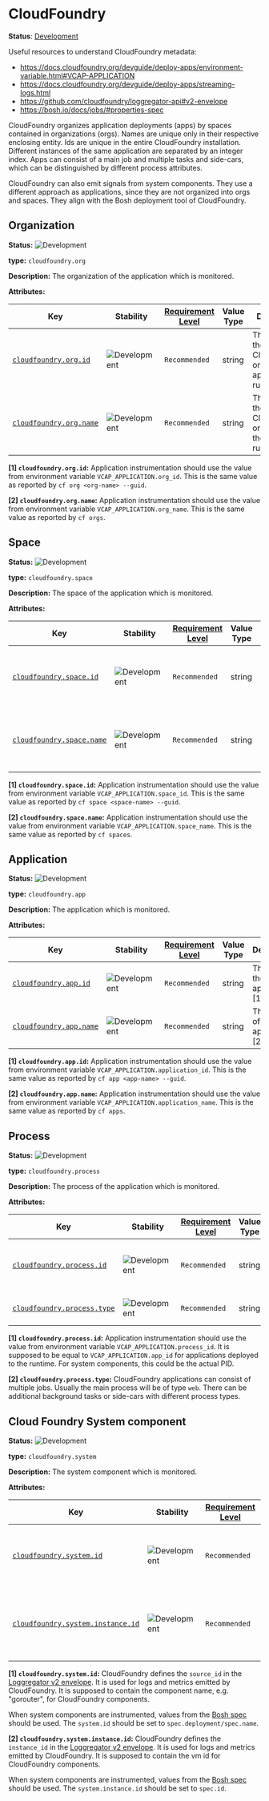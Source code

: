 # CloudFoundry

**Status**: [Development][DocumentStatus]

Useful resources to understand CloudFoundry metadata:

- <https://docs.cloudfoundry.org/devguide/deploy-apps/environment-variable.html#VCAP-APPLICATION>
- <https://docs.cloudfoundry.org/devguide/deploy-apps/streaming-logs.html>
- <https://github.com/cloudfoundry/loggregator-api#v2-envelope>
- <https://bosh.io/docs/jobs/#properties-spec>

CloudFoundry organizes application deployments (apps) by spaces contained in
organizations (orgs). Names are unique only in their respective enclosing
entity. Ids are unique in the entire CloudFoundry installation. Different
instances of the same application are separated by an integer index. Apps can
consist of a main job and multiple tasks and side-cars, which can be
distinguished by different process attributes.

CloudFoundry can also emit signals from system components. They use a different
approach as applications, since they are not organized into orgs and spaces.
They align with the Bosh deployment tool of CloudFoundry.

## Organization

<!-- semconv entity.cloudfoundry.org -->
<!-- NOTE: THIS TEXT IS AUTOGENERATED. DO NOT EDIT BY HAND. -->
<!-- see templates/registry/markdown/snippet.md.j2 -->
<!-- prettier-ignore-start -->
<!-- markdownlint-capture -->
<!-- markdownlint-disable -->


**Status:** ![Development](https://img.shields.io/badge/-development-blue)

**type:** `cloudfoundry.org`

**Description:** The organization of the application which is monitored.

**Attributes:**

| Key | Stability | [Requirement Level](https://opentelemetry.io/docs/specs/semconv/general/attribute-requirement-level/) | Value Type | Description | Example Values |
|---|---|---|---|---|---|
| [`cloudfoundry.org.id`](/docs/registry/attributes/cloudfoundry.md) | ![Development](https://img.shields.io/badge/-development-blue) | `Recommended` | string | The guid of the CloudFoundry org the application is running in. [1] | `218fc5a9-a5f1-4b54-aa05-46717d0ab26d` |
| [`cloudfoundry.org.name`](/docs/registry/attributes/cloudfoundry.md) | ![Development](https://img.shields.io/badge/-development-blue) | `Recommended` | string | The name of the CloudFoundry organization the app is running in. [2] | `my-org-name` |

**[1] `cloudfoundry.org.id`:** Application instrumentation should use the value from environment
variable `VCAP_APPLICATION.org_id`. This is the same value as
reported by `cf org <org-name> --guid`.

**[2] `cloudfoundry.org.name`:** Application instrumentation should use the value from environment
variable `VCAP_APPLICATION.org_name`. This is the same value as
reported by `cf orgs`.

<!-- markdownlint-restore -->
<!-- prettier-ignore-end -->
<!-- END AUTOGENERATED TEXT -->
<!-- endsemconv -->

## Space

<!-- semconv entity.cloudfoundry.space -->
<!-- NOTE: THIS TEXT IS AUTOGENERATED. DO NOT EDIT BY HAND. -->
<!-- see templates/registry/markdown/snippet.md.j2 -->
<!-- prettier-ignore-start -->
<!-- markdownlint-capture -->
<!-- markdownlint-disable -->


**Status:** ![Development](https://img.shields.io/badge/-development-blue)

**type:** `cloudfoundry.space`

**Description:** The space of the application which is monitored.

**Attributes:**

| Key | Stability | [Requirement Level](https://opentelemetry.io/docs/specs/semconv/general/attribute-requirement-level/) | Value Type | Description | Example Values |
|---|---|---|---|---|---|
| [`cloudfoundry.space.id`](/docs/registry/attributes/cloudfoundry.md) | ![Development](https://img.shields.io/badge/-development-blue) | `Recommended` | string | The guid of the CloudFoundry space the application is running in. [1] | `218fc5a9-a5f1-4b54-aa05-46717d0ab26d` |
| [`cloudfoundry.space.name`](/docs/registry/attributes/cloudfoundry.md) | ![Development](https://img.shields.io/badge/-development-blue) | `Recommended` | string | The name of the CloudFoundry space the application is running in. [2] | `my-space-name` |

**[1] `cloudfoundry.space.id`:** Application instrumentation should use the value from environment
variable `VCAP_APPLICATION.space_id`. This is the same value as
reported by `cf space <space-name> --guid`.

**[2] `cloudfoundry.space.name`:** Application instrumentation should use the value from environment
variable `VCAP_APPLICATION.space_name`. This is the same value as
reported by `cf spaces`.

<!-- markdownlint-restore -->
<!-- prettier-ignore-end -->
<!-- END AUTOGENERATED TEXT -->
<!-- endsemconv -->

## Application

<!-- semconv entity.cloudfoundry.app -->
<!-- NOTE: THIS TEXT IS AUTOGENERATED. DO NOT EDIT BY HAND. -->
<!-- see templates/registry/markdown/snippet.md.j2 -->
<!-- prettier-ignore-start -->
<!-- markdownlint-capture -->
<!-- markdownlint-disable -->


**Status:** ![Development](https://img.shields.io/badge/-development-blue)

**type:** `cloudfoundry.app`

**Description:** The application which is monitored.

**Attributes:**

| Key | Stability | [Requirement Level](https://opentelemetry.io/docs/specs/semconv/general/attribute-requirement-level/) | Value Type | Description | Example Values |
|---|---|---|---|---|---|
| [`cloudfoundry.app.id`](/docs/registry/attributes/cloudfoundry.md) | ![Development](https://img.shields.io/badge/-development-blue) | `Recommended` | string | The guid of the application. [1] | `218fc5a9-a5f1-4b54-aa05-46717d0ab26d` |
| [`cloudfoundry.app.name`](/docs/registry/attributes/cloudfoundry.md) | ![Development](https://img.shields.io/badge/-development-blue) | `Recommended` | string | The name of the application. [2] | `my-app-name` |

**[1] `cloudfoundry.app.id`:** Application instrumentation should use the value from environment
variable `VCAP_APPLICATION.application_id`. This is the same value as
reported by `cf app <app-name> --guid`.

**[2] `cloudfoundry.app.name`:** Application instrumentation should use the value from environment
variable `VCAP_APPLICATION.application_name`. This is the same value
as reported by `cf apps`.

<!-- markdownlint-restore -->
<!-- prettier-ignore-end -->
<!-- END AUTOGENERATED TEXT -->
<!-- endsemconv -->

## Process

<!-- semconv entity.cloudfoundry.process -->
<!-- NOTE: THIS TEXT IS AUTOGENERATED. DO NOT EDIT BY HAND. -->
<!-- see templates/registry/markdown/snippet.md.j2 -->
<!-- prettier-ignore-start -->
<!-- markdownlint-capture -->
<!-- markdownlint-disable -->


**Status:** ![Development](https://img.shields.io/badge/-development-blue)

**type:** `cloudfoundry.process`

**Description:** The process of the application which is monitored.

**Attributes:**

| Key | Stability | [Requirement Level](https://opentelemetry.io/docs/specs/semconv/general/attribute-requirement-level/) | Value Type | Description | Example Values |
|---|---|---|---|---|---|
| [`cloudfoundry.process.id`](/docs/registry/attributes/cloudfoundry.md) | ![Development](https://img.shields.io/badge/-development-blue) | `Recommended` | string | The UID identifying the process. [1] | `218fc5a9-a5f1-4b54-aa05-46717d0ab26d` |
| [`cloudfoundry.process.type`](/docs/registry/attributes/cloudfoundry.md) | ![Development](https://img.shields.io/badge/-development-blue) | `Recommended` | string | The type of process. [2] | `web` |

**[1] `cloudfoundry.process.id`:** Application instrumentation should use the value from environment
variable `VCAP_APPLICATION.process_id`. It is supposed to be equal to
`VCAP_APPLICATION.app_id` for applications deployed to the runtime.
For system components, this could be the actual PID.

**[2] `cloudfoundry.process.type`:** CloudFoundry applications can consist of multiple jobs. Usually the
main process will be of type `web`. There can be additional background
tasks or side-cars with different process types.

<!-- markdownlint-restore -->
<!-- prettier-ignore-end -->
<!-- END AUTOGENERATED TEXT -->
<!-- endsemconv -->

## Cloud Foundry System component

<!-- semconv entity.cloudfoundry.system -->
<!-- NOTE: THIS TEXT IS AUTOGENERATED. DO NOT EDIT BY HAND. -->
<!-- see templates/registry/markdown/snippet.md.j2 -->
<!-- prettier-ignore-start -->
<!-- markdownlint-capture -->
<!-- markdownlint-disable -->


**Status:** ![Development](https://img.shields.io/badge/-development-blue)

**type:** `cloudfoundry.system`

**Description:** The system component which is monitored.

**Attributes:**

| Key | Stability | [Requirement Level](https://opentelemetry.io/docs/specs/semconv/general/attribute-requirement-level/) | Value Type | Description | Example Values |
|---|---|---|---|---|---|
| [`cloudfoundry.system.id`](/docs/registry/attributes/cloudfoundry.md) | ![Development](https://img.shields.io/badge/-development-blue) | `Recommended` | string | A guid or another name describing the event source. [1] | `cf/gorouter` |
| [`cloudfoundry.system.instance.id`](/docs/registry/attributes/cloudfoundry.md) | ![Development](https://img.shields.io/badge/-development-blue) | `Recommended` | string | A guid describing the concrete instance of the event source. [2] | `218fc5a9-a5f1-4b54-aa05-46717d0ab26d` |

**[1] `cloudfoundry.system.id`:** CloudFoundry defines the `source_id` in the [Loggregator v2 envelope](https://github.com/cloudfoundry/loggregator-api#v2-envelope).
It is used for logs and metrics emitted by CloudFoundry. It is
supposed to contain the component name, e.g. "gorouter", for
CloudFoundry components.

When system components are instrumented, values from the
[Bosh spec](https://bosh.io/docs/jobs/#properties-spec)
should be used. The `system.id` should be set to
`spec.deployment/spec.name`.

**[2] `cloudfoundry.system.instance.id`:** CloudFoundry defines the `instance_id` in the [Loggregator v2 envelope](https://github.com/cloudfoundry/loggregator-api#v2-envelope).
It is used for logs and metrics emitted by CloudFoundry. It is
supposed to contain the vm id for CloudFoundry components.

When system components are instrumented, values from the
[Bosh spec](https://bosh.io/docs/jobs/#properties-spec)
should be used. The `system.instance.id` should be set to `spec.id`.

<!-- markdownlint-restore -->
<!-- prettier-ignore-end -->
<!-- END AUTOGENERATED TEXT -->
<!-- endsemconv -->

[DocumentStatus]: https://github.com/open-telemetry/opentelemetry-specification/blob/v1.50.0/specification/document-status.md
